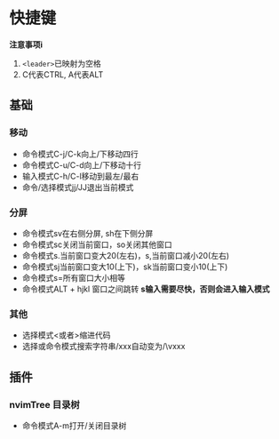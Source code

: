 # 快捷键
**注意事项i**  
1. `<leader>`已映射为空格
2. C代表CTRL, A代表ALT

## 基础
### 移动
+ 命令模式C-j/C-k向上/下移动四行  
+ 命令模式C-u/C-d向上/下移动十行
+ 输入模式C-h/C-l移动到最左/最右
+ 命令/选择模式jj/JJ退出当前模式

### 分屏
+ 命令模式sv在右侧分屏, sh在下侧分屏
+ 命令模式sc关闭当前窗口，so关闭其他窗口
+ 命令模式s.当前窗口变大20(左右)，s,当前窗口减小20(左右)
+ 命令模式sj当前窗口变大10(上下)，sk当前窗口变小10(上下)
+ 命令模式s=所有窗口大小相等
+ 命令模式ALT + hjkl  窗口之间跳转
**s输入需要尽快，否则会进入输入模式**

### 其他
+ 选择模式<或者>缩进代码
+ 选择或命令模式搜索字符串/xxx自动变为/\vxxx

## 插件
### nvimTree 目录树
+ 命令模式A-m打开/关闭目录树
